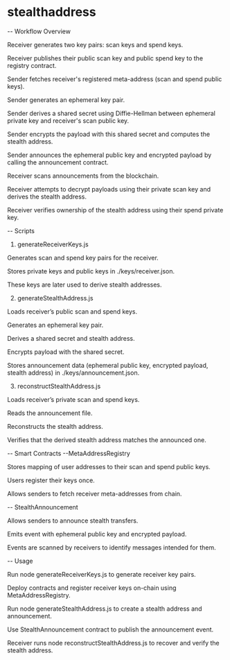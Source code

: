 # stealthaddress

-- Workflow Overview

Receiver generates two key pairs: scan keys and spend keys.

Receiver publishes their public scan key and public spend key to the registry contract.

Sender fetches receiver's registered meta-address (scan and spend public keys).

Sender generates an ephemeral key pair.

Sender derives a shared secret using Diffie-Hellman between ephemeral private key and receiver's scan public key.

Sender encrypts the payload with this shared secret and computes the stealth address.

Sender announces the ephemeral public key and encrypted payload by calling the announcement contract.

Receiver scans announcements from the blockchain.

Receiver attempts to decrypt payloads using their private scan key and derives the stealth address.

Receiver verifies ownership of the stealth address using their spend private key.

-- Scripts
1. generateReceiverKeys.js

Generates scan and spend key pairs for the receiver.

Stores private keys and public keys in ./keys/receiver.json.

These keys are later used to derive stealth addresses.

2. generateStealthAddress.js

Loads receiver’s public scan and spend keys.

Generates an ephemeral key pair.

Derives a shared secret and stealth address.

Encrypts payload with the shared secret.

Stores announcement data (ephemeral public key, encrypted payload, stealth address) in ./keys/announcement.json.

3. reconstructStealthAddress.js

Loads receiver’s private scan and spend keys.

Reads the announcement file.

Reconstructs the stealth address.

Verifies that the derived stealth address matches the announced one.

-- Smart Contracts
--MetaAddressRegistry

Stores mapping of user addresses to their scan and spend public keys.

Users register their keys once.

Allows senders to fetch receiver meta-addresses from chain.

-- StealthAnnouncement

Allows senders to announce stealth transfers.

Emits event with ephemeral public key and encrypted payload.

Events are scanned by receivers to identify messages intended for them.

-- Usage

Run node generateReceiverKeys.js to generate receiver key pairs.

Deploy contracts and register receiver keys on-chain using MetaAddressRegistry.

Run node generateStealthAddress.js to create a stealth address and announcement.

Use StealthAnnouncement contract to publish the announcement event.

Receiver runs node reconstructStealthAddress.js to recover and verify the stealth address.
